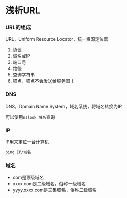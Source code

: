 # 浅析URL

### URL的组成

URL，Uniform Resource Locator，统一资源定位器

1. 协议
2. 域名或IP
3. 端口号
4. 路径
5. 查询字符串
6. 锚点，锚点不会发送给服务器！

### DNS

DNS，Domain Name System，域名系统，将域名转换为IP

可以使用`nslook 域名`查询

### IP

IP用来定位一台计算机

`ping IP/域名`

### 域名

* com是顶级域名
* xxxx.com是二级域名，俗称一级域名
* yyyy.xxxx.com是三集域名，俗称二级域名

